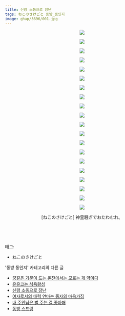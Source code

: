 ```yaml
---
title: 신령 소동으로 장난
tags: ねこのさけごと 동방_동인지
image: ghap/3696/001.jpg
---
```

<div class="article">
<p style="text-align: center; clear: none; float: none;"><img src="{{ site.nasurl }}/ghap/3696/001.jpg"/></p>
<p style="text-align: center; clear: none; float: none;"><img src="{{ site.nasurl }}/ghap/3696/002.jpg"/></p>
<p style="text-align: center; clear: none; float: none;"><img src="{{ site.nasurl }}/ghap/3696/003.jpg"/></p>
<p style="text-align: center; clear: none; float: none;"><img src="{{ site.nasurl }}/ghap/3696/004.jpg"/></p>
<p style="text-align: center; clear: none; float: none;"><img src="{{ site.nasurl }}/ghap/3696/005.jpg"/></p>
<p style="text-align: center; clear: none; float: none;"><img src="{{ site.nasurl }}/ghap/3696/006.jpg"/></p>
<p style="text-align: center; clear: none; float: none;"><img src="{{ site.nasurl }}/ghap/3696/007.jpg"/></p>
<p style="text-align: center; clear: none; float: none;"><img src="{{ site.nasurl }}/ghap/3696/008.jpg"/></p>
<p style="text-align: center; clear: none; float: none;"><img src="{{ site.nasurl }}/ghap/3696/009.jpg"/></p>
<p style="text-align: center; clear: none; float: none;"><img src="{{ site.nasurl }}/ghap/3696/010.jpg"/></p>
<p style="text-align: center; clear: none; float: none;"><img src="{{ site.nasurl }}/ghap/3696/011.jpg"/></p>
<p style="text-align: center; clear: none; float: none;"><img src="{{ site.nasurl }}/ghap/3696/012.jpg"/></p>
<p style="text-align: center; clear: none; float: none;"><img src="{{ site.nasurl }}/ghap/3696/013.jpg"/></p>
<p style="text-align: center; clear: none; float: none;"><img src="{{ site.nasurl }}/ghap/3696/014.jpg"/></p>
<p style="text-align: center; clear: none; float: none;"><img src="{{ site.nasurl }}/ghap/3696/015.jpg"/></p>
<p style="text-align: center; clear: none; float: none;"><img src="{{ site.nasurl }}/ghap/3696/016.jpg"/></p>
<p style="text-align: center; clear: none; float: none;"><img src="{{ site.nasurl }}/ghap/3696/017.jpg"/></p>
<p style="text-align: center; clear: none; float: none;"><img src="{{ site.nasurl }}/ghap/3696/018.jpg"/></p>
<p style="text-align: center; clear: none; float: none;"><img src="{{ site.nasurl }}/ghap/3696/019.jpg"/></p>
<p style="text-align: center; clear: none; float: none;"><img src="{{ site.nasurl }}/ghap/3696/020.jpg"/></p>
<p style="text-align: center; clear: none; float: none;">[ねこのさけごと] 神霊騒ぎでおたわむれ。</p>
<p style="text-align: center; clear: none; float: none;"><br/></p>
<p><br/></p>
</div><div class="tagTrail">
<p>태그: </p>
<ul>
<li>ねこのさけごと</li>
</ul>
</div><div class="another">
<p>'동방 동인지' 카테고리의 다른 글</p>
<ul>
<li><a href="/2017-09-13-ghap_3698">꿈같은 기분이 드는 온천에서는 모르는 게 약이다</a></li>
<li><a href="/2017-09-13-ghap_3697">유유코는 식욕왕성</a></li>
<li><a href="/2017-09-13-ghap_3696">신령 소동으로 장난</a></li>
<li><a href="/2017-09-13-ghap_3695">여자로서의 매력 연마는 종자의 마음가짐</a></li>
<li><a href="/2017-09-13-ghap_3694">내 주인님은 벌 주는 걸 좋아해</a></li>
<li><a href="/2017-09-13-ghap_3693">동방 스프링</a></li>
</ul>
</div><div class="cb_module cb_fluid">
<div class="cb_wrt cb_profile">
</div><!-- commentList close -->
</div>